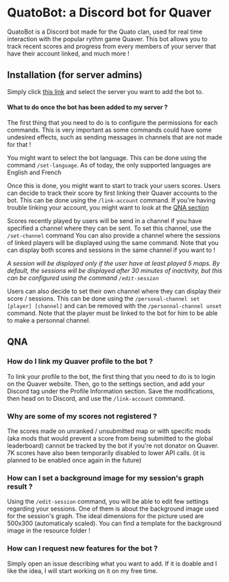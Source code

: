 
# QuatoBot: a Discord bot for Quaver

QuatoBot is a Discord bot made for the Quato clan, used for real time interaction with the popular rythm game Quaver. This bot allows you to track recent scores and progress from every members of your server that have their account linked, and much more !

## Installation (for server admins)

Simply click [this link](https://discord.com/api/oauth2/authorize?client_id=955200491636269126&permissions=414464657472&scope=bot) and select the server you want to add the bot to.
#### What to do once the bot has been added to my server ?
The first thing that you need to do is to configure the permissions for each commands. This is very important as some commands could have some undesired effects, such as sending messages in channels that are not made for that !

You might want to select the bot language. This can be done using the command ``/set-language``. As of today, the only supported languages are English and French

Once this is done, you might want to start to track your users scores. Users can decide to track their score by first linking their Quaver accounts to the bot. This can be done using the ``/link-account`` command. If you're having trouble linking your account, you might want to look at the [QNA section](#how-do-i-link-my-quaver-profile-to-the-bot-?)

Scores recently played by users will be send in a channel if you have specified a channel where they can be sent. To set this channel, use the ``/set-channel`` command
You can also provide a channel where the sessions of linked players will be displayed using the same command. Note that you can display both scores and sessions in the same channel if you want to !

*A session will be displayed only if the user have at least played 5 maps. By default, the sessions will be displayed after 30 minutes of inactivity, but this can be configured using the command ``/edit-session``*

Users can also decide to set their own channel where they can display their score / sessions. This can be done using the ``/personal-channel set [player] [channel]`` and can be removed with the ``/personnal-channel unset`` command. Note that the player must be linked to the bot for him to be able to make a personnal channel.

## QNA
### How do I link my Quaver profile to the bot ?
To link your profile to the bot, the first thing that you need to do is to login on the Quaver website. Then, go to the settings section, and add your Discord tag under the Profile Information section. Save the modifications, then head on to Discord, and use the ``/link-account`` command.

### Why are some of my scores not registered ?
The scores made on unranked / unsubmitted map or with specific mods (aka mods that  would prevent a score from being submitted to the global leaderboard) cannot be tracked by the bot if you're not donator on Quaver. 7K scores have also been temporarily disabled to lower API calls. (it is planned to be enabled once again in the future)

### How can I set a background image for my session's graph result ?
Using the ``/edit-session`` command, you will be able to edit few settings regarding your sessions. One of them is about the background image used for the session's graph. The ideal dimensions for the picture used are 500x300 (automaticaly scaled). You can find a template for the background image in the resource folder !

### How can I request new features for the bot ?
Simply open an issue describing what you want to add. If it is doable and I like the idea, I will start working on it on my free time.

